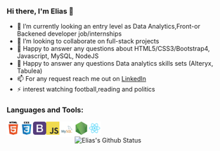 ### Hi there, I'm Elias 👋 


* 🌱 I’m currently looking an entry level as Data Analytics,Front-or Backened developer job/internships
* 👯 I’m looking to collaborate on full-stack projects
* 💬 Happy to answer any questions about HTML5/CSS3/Bootstrap4, Javascript, MySQL, NodeJS
* 💬 Happy to answer any questions Data analytics skills sets (Alteryx, Tabulea)
* 📫 For any request reach me out on [LinkedIn](https://www.linkedin.com/in/elias-weldemichael-135b1010b/)
* ⚡ interest watching football,reading and politics

### Languages and Tools:
<img align="left" alt="HTML5" width="30px" src="https://raw.githubusercontent.com/github/explore/80688e429a7d4ef2fca1e82350fe8e3517d3494d/topics/html/html.png" />
<img align="left" alt="CSS3" width="30px" src="https://raw.githubusercontent.com/github/explore/80688e429a7d4ef2fca1e82350fe8e3517d3494d/topics/css/css.png" />
<img align="left" alt="Bootstrap4" width="30px" src="https://raw.githubusercontent.com/github/explore/80688e429a7d4ef2fca1e82350fe8e3517d3494d/topics/bootstrap/bootstrap.png" />
<img align="left" alt="JavaScript" width="30px" src="https://raw.githubusercontent.com/github/explore/80688e429a7d4ef2fca1e82350fe8e3517d3494d/topics/javascript/javascript.png" />
<img align="left" alt="MySQL" width="35px" src="https://raw.githubusercontent.com/github/explore/80688e429a7d4ef2fca1e82350fe8e3517d3494d/topics/mysql/mysql.png" />
<img align="left" alt="NodeJS" width="30px" src="https://raw.githubusercontent.com/github/explore/80688e429a7d4ef2fca1e82350fe8e3517d3494d/topics/nodejs/nodejs.png" />
<img align="left" alt="React" width="30px" src="https://raw.githubusercontent.com/github/explore/80688e429a7d4ef2fca1e82350fe8e3517d3494d/topics/react/react.png" />
<br />
<br />
<img align="left" alt="Elias's Github Status" src="https://github-readme-stats.vercel.app/api?username=Elia-Git&show_icons=true&hide_border=true%22" /> 
